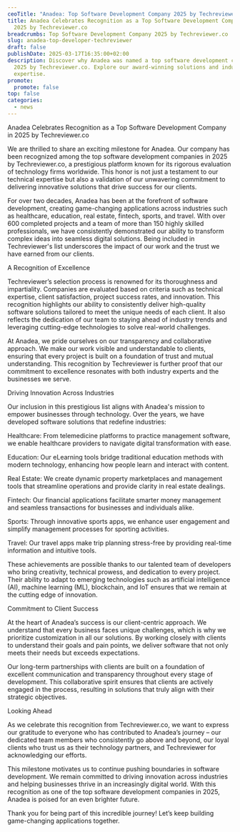 ```yaml
---
ceoTitle: "Anadea: Top Software Development Company 2025 by Techreviewer.co"
title: Anadea Celebrates Recognition as a Top Software Development Company in
  2025 by Techreviewer.co
breadcrumbs: Top Software Development Company 2025 by Techreviewer.co
slug: anadea-top-developer-techreviewer
draft: false
publishDate: 2025-03-17T16:35:00+02:00
description: Discover why Anadea was named a top software development company in
  2025 by Techreviewer.co. Explore our award-winning solutions and industry
  expertise.
promote:
  promote: false
top: false
categories:
  - news
---
```

Anadea Celebrates Recognition as a Top Software Development Company in 2025 by Techreviewer.co



We are thrilled to share an exciting milestone for Anadea. Our company has been recognized among the top software development companies in 2025 by Techreviewer.co, a prestigious platform known for its rigorous evaluation of technology firms worldwide. This honor is not just a testament to our technical expertise but also a validation of our unwavering commitment to delivering innovative solutions that drive success for our clients.



For over two decades, Anadea has been at the forefront of software development, creating game-changing applications across industries such as healthcare, education, real estate, fintech, sports, and travel. With over 600 completed projects and a team of more than 150 highly skilled professionals, we have consistently demonstrated our ability to transform complex ideas into seamless digital solutions. Being included in Techreviewer's list underscores the impact of our work and the trust we have earned from our clients.



A Recognition of Excellence

Techreviewer’s selection process is renowned for its thoroughness and impartiality. Companies are evaluated based on criteria such as technical expertise, client satisfaction, project success rates, and innovation. This recognition highlights our ability to consistently deliver high-quality software solutions tailored to meet the unique needs of each client. It also reflects the dedication of our team to staying ahead of industry trends and leveraging cutting-edge technologies to solve real-world challenges.



At Anadea, we pride ourselves on our transparency and collaborative approach. We make our work visible and understandable to clients, ensuring that every project is built on a foundation of trust and mutual understanding. This recognition by Techreviewer is further proof that our commitment to excellence resonates with both industry experts and the businesses we serve.



Driving Innovation Across Industries

Our inclusion in this prestigious list aligns with Anadea's mission to empower businesses through technology. Over the years, we have developed software solutions that redefine industries:

Healthcare: From telemedicine platforms to practice management software, we enable healthcare providers to navigate digital transformation with ease.

Education: Our eLearning tools bridge traditional education methods with modern technology, enhancing how people learn and interact with content.

Real Estate: We create dynamic property marketplaces and management tools that streamline operations and provide clarity in real estate dealings.

Fintech: Our financial applications facilitate smarter money management and seamless transactions for businesses and individuals alike.

Sports: Through innovative sports apps, we enhance user engagement and simplify management processes for sporting activities.

Travel: Our travel apps make trip planning stress-free by providing real-time information and intuitive tools.



These achievements are possible thanks to our talented team of developers who bring creativity, technical prowess, and dedication to every project. Their ability to adapt to emerging technologies such as artificial intelligence (AI), machine learning (ML), blockchain, and IoT ensures that we remain at the cutting edge of innovation.



Commitment to Client Success

At the heart of Anadea’s success is our client-centric approach. We understand that every business faces unique challenges, which is why we prioritize customization in all our solutions. By working closely with clients to understand their goals and pain points, we deliver software that not only meets their needs but exceeds expectations.



Our long-term partnerships with clients are built on a foundation of excellent communication and transparency throughout every stage of development. This collaborative spirit ensures that clients are actively engaged in the process, resulting in solutions that truly align with their strategic objectives.



Looking Ahead

As we celebrate this recognition from Techreviewer.co, we want to express our gratitude to everyone who has contributed to Anadea’s journey – our dedicated team members who consistently go above and beyond, our loyal clients who trust us as their technology partners, and Techreviewer for acknowledging our efforts.



This milestone motivates us to continue pushing boundaries in software development. We remain committed to driving innovation across industries and helping businesses thrive in an increasingly digital world. With this recognition as one of the top software development companies in 2025, Anadea is poised for an even brighter future.



Thank you for being part of this incredible journey! Let’s keep building game-changing applications together.
